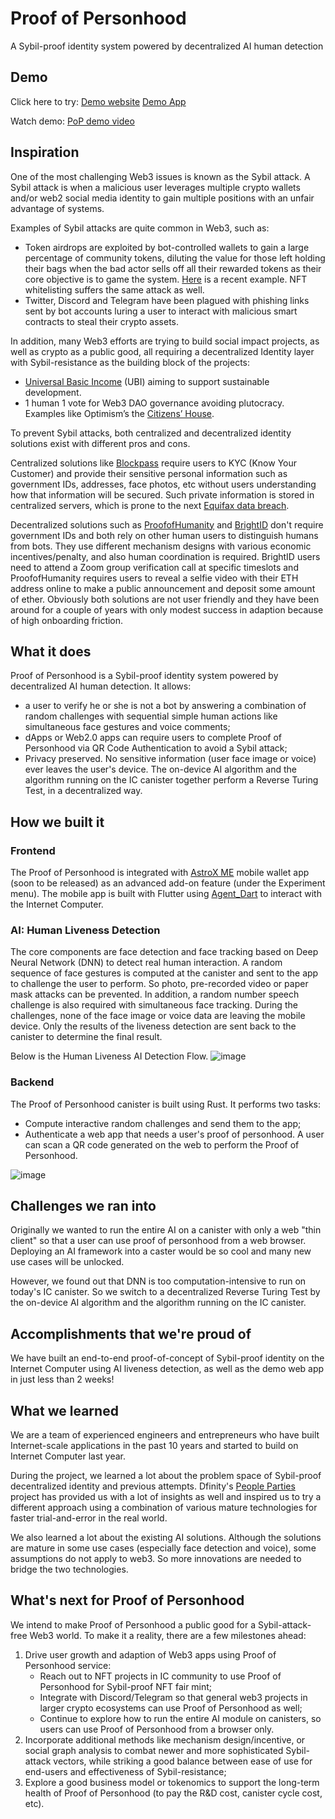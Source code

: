 # Proof of Personhood
A Sybil-proof identity system powered by decentralized AI human detection

## Demo
Click here to try: 
[Demo website](https://yakuo-miaaa-aaaai-acjfq-cai.ic0.app/)
[Demo App](https://yvnfd-naaaa-aaaai-acjga-cai.raw.ic0.app/humanid.apk)

Watch demo: [PoP demo video](https://www.youtube.com/watch?v=PemI8YYMzpc)

## Inspiration
One of the most challenging Web3 issues is known as the Sybil attack.  A Sybil attack is when a malicious user leverages multiple crypto wallets and/or web2 social media identity to gain multiple positions with an unfair advantage of systems.

Examples of Sybil attacks are quite common in Web3, such as:
* Token airdrops are exploited by bot-controlled wallets to gain a large percentage of community tokens, diluting the value for those left holding their bags when the bad actor sells off all their rewarded tokens as their core objective is to game the system. [Here](https://twitter.com/WhinfreyChris/status/1525178626563420160?s=20&t=rlLHdqA1JokWVC4HKxO2jA) is a recent example. NFT whitelisting suffers the same attack as well.
* Twitter, Discord and Telegram have been plagued with phishing links sent by bot accounts luring a user to interact with malicious smart contracts to steal their crypto assets. 

In addition, many Web3 efforts are trying to build social impact projects, as well as crypto as a public good, all requiring a decentralized Identity layer with Sybil-resistance as the building block of the projects:
* [Universal Basic Income](https://blog.kleros.io/introducing-ubi-universal-basic-income-for-humans/) (UBI) aiming to support sustainable development. 
* 1 human 1 vote for Web3 DAO governance avoiding plutocracy. Examples like Optimism’s the [Citizens’ House](https://twitter.com/optimismPBC/status/1519001576677036032?s=20&t=rlLHdqA1JokWVC4HKxO2jA).  


To prevent Sybil attacks, both centralized and decentralized identity solutions exist with different pros and cons. 

Centralized solutions like [Blockpass](https://www.blockpass.org/) require users to KYC (Know Your Customer) and provide their sensitive personal information such as government IDs, addresses, face photos, etc without users understanding how that information will be secured. Such private information is stored in centralized servers, which is prone to the next [Equifax data breach](https://en.wikipedia.org/wiki/2017_Equifax_data_breach). 

Decentralized solutions such as [ProofofHumanity](https://www.proofofhumanity.id/) and [BrightID](https://www.brightid.org/) don't require government IDs and both rely on other human users to distinguish humans from bots. They use different mechanism designs with various economic incentives/penalty, and also human coordination is required. BrightID users need to attend a Zoom group verification call at specific timeslots and ProofofHumanity requires users to reveal a selfie video with their ETH address online to make a public announcement and deposit some amount of ether. Obviously both solutions are not user friendly and they have been around for a couple of years with only modest success in adaption because of high onboarding friction.

## What it does
Proof of Personhood is a Sybil-proof identity system powered by decentralized AI human detection. It allows:  
* a user to verify he or she is not a bot by answering a combination of random challenges with sequential simple human actions like simultaneous face gestures and voice comments;
* dApps or Web2.0 apps can require users to complete Proof of Personhood via QR Code Authentication to avoid a Sybil attack;
* Privacy preserved. No sensitive information (user face image or voice) ever leaves the user's device. The on-device AI algorithm and the algorithm running on the IC canister together perform a Reverse Turing Test, in a decentralized way. 

## How we built it
### Frontend
The Proof of Personhood is integrated with [AstroX ME](https://astrox.me/) mobile wallet app (soon to be released) as an advanced add-on feature (under the Experiment menu). The mobile app is built with Flutter using [Agent_Dart](https://github.com/AstroxNetwork/agent_dart) to interact with the Internet Computer. 

### AI: Human Liveness Detection  
The core components are face detection and face tracking based on Deep Neural Network (DNN) to detect real human interaction. A random sequence of face gestures is computed at the canister and sent to the app to challenge the user to perform. So photo, pre-recorded video or paper mask attacks can be prevented. 
In addition, a random number speech challenge is also required with simultaneous face tracking. 
During the challenges, none of the face image or voice data are leaving the mobile device. Only the results of the liveness detection are sent back to the canister to determine the final result. 

Below is the Human Liveness AI Detection Flow.
![image](https://drive.google.com/uc?export=view&id=1syJEE-Z0dIVec_PA1lKDc4d2FbiggDAE)

### Backend
The Proof of Personhood canister is built using Rust. It performs two tasks: 
* Compute interactive random challenges and send them to the app;
* Authenticate a web app that needs a user's proof of personhood. A user can scan a QR code generated on the web to perform the Proof of Personhood.

![image](https://drive.google.com/uc?export=view&id=1gvfXj4GDw8ZtnPJsV1BqSkXEqgHQglyl)


## Challenges we ran into
Originally we wanted to run the entire AI on a canister with only a web "thin client" so that a user can use proof of personhood from a web browser. Deploying an AI framework into a caster would be so cool and many new use cases will be unlocked. 

However, we found out that DNN is too computation-intensive to run on today's IC canister. So we switch to a decentralized Reverse Turing Test by the on-device AI algorithm and the algorithm running on the IC canister. 
## Accomplishments that we're proud of
We have built an end-to-end proof-of-concept of Sybil-proof identity on the Internet Computer using AI liveness detection, as well as the demo web app in just less than 2 weeks!
## What we learned
We are a team of experienced engineers and entrepreneurs who have built Internet-scale applications in the past 10 years and started to build on Internet Computer last year. 

During the project, we learned a lot about the problem space of Sybil-proof decentralized identity and previous attempts. Dfinity's [People Parties](https://forum.dfinity.org/t/long-term-r-d-people-parties-proof-of-human-proposal/9636) project has provided us with a lot of insights as well and inspired us to try a different approach using a combination of various mature technologies for faster trial-and-error in the real world. 

We also learned a lot about the existing AI solutions. Although the solutions are mature in some use cases (especially face detection and voice), some assumptions do not apply to web3. So more innovations are needed to bridge the two technologies.  
## What's next for Proof of Personhood
We intend to make Proof of Personhood a public good for a Sybil-attack-free Web3 world. To make it a reality, there are a few milestones ahead: 
1. Drive user growth and adaption of Web3 apps using Proof of Personhood service:
    * Reach out to NFT projects in IC community to use Proof of Personhood for Sybil-proof NFT fair mint; 
    * Integrate with Discord/Telegram  so that general web3 projects in larger crypto ecosystems can use Proof of Personhood as well;
    * Continue to explore how to run the entire AI module on canisters, so users can use Proof of Personhood from a browser only. 
2. Incorporate additional methods like mechanism design/incentive, or social graph analysis to combat newer and more sophisticated Sybil-attack vectors, while striking a good balance between ease of use for end-users and effectiveness of Sybil-resistance;
3. Explore a good business model or tokenomics to support the long-term health of Proof of Personhood (to pay the R&D cost, canister cycle cost, etc).
